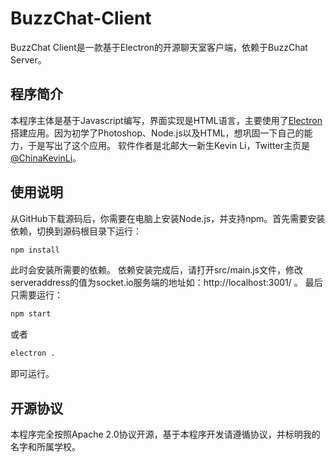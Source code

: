 # BuzzChat-Client
BuzzChat Client是一款基于Electron的开源聊天室客户端，依赖于BuzzChat Server。

## 程序简介
本程序主体是基于Javascript编写，界面实现是HTML语言，主要使用了[Electron](https://electronjs.org/ "Electron")搭建应用。因为初学了Photoshop、Node.js以及HTML，想巩固一下自己的能力，于是写出了这个应用。
软件作者是北邮大一新生Kevin Li，Twitter主页是[@ChinaKevinLi](https://twitter.com/ChinaKevinLi "@ChinaKevinLi")。

## 使用说明
从GitHub下载源码后，你需要在电脑上安装Node.js，并支持npm。首先需要安装依赖，切换到源码根目录下运行：
```bash
npm install
```
此时会安装所需要的依赖。
依赖安装完成后，请打开src/main.js文件，修改serveraddress的值为socket.io服务端的地址如：http://localhost:3001/ 。
最后只需要运行：
```bash
npm start
```
或者
```bash
electron .
```
即可运行。

## 开源协议
本程序完全按照Apache 2.0协议开源，基于本程序开发请遵循协议，并标明我的名字和所属学校。